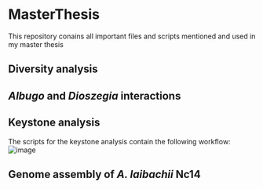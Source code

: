 # MasterThesis
This repository conains all important files and scripts mentioned and used in my master thesis

## Diversity analysis

## *Albugo* and *Dioszegia* interactions

## Keystone analysis

The scripts for the keystone analysis contain the following workflow:
![image](https://github.com/user-attachments/assets/45943c3a-cd3a-4430-beb5-6c81a57ff983)



## Genome assembly of *A. laibachii* Nc14
